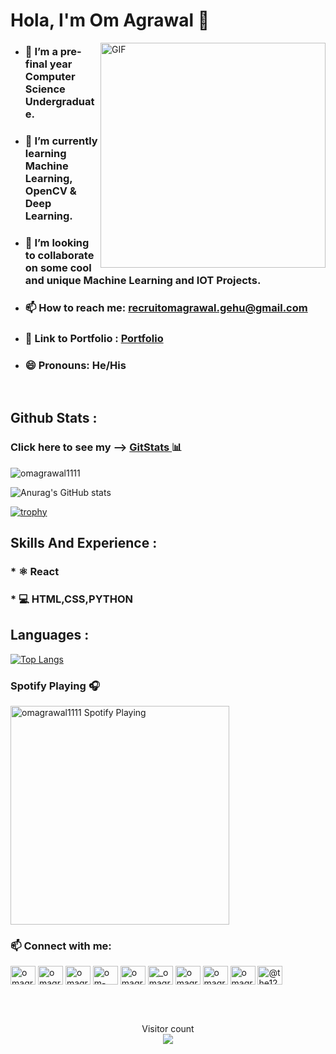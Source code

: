 # Hola, I'm Om Agrawal 👋 
<img align="right" alt="GIF" src="https://github.com/omagrawal1111/omagrawal1111/blob/main/Gif.gif" width="360"/>


- ### 🔭 I’m a pre-final year Computer Science Undergraduate.<br>
- ### 🌱 I’m currently learning Machine Learning, OpenCV & Deep Learning.<br>
- ### 👯 I’m looking to collaborate on some cool and unique Machine Learning and IOT Projects.<br>
- ### 📫 How to reach me: recruitomagrawal.gehu@gmail.com<br>
- ### 📑 Link to Portfolio : <a href="https://omagrawal.me">Portfolio</a>
- ### 😄 Pronouns: He/His

<br>

##  Github Stats :

### Click here to see my --> <a href="https://gitstats.me/omagrawal1111"> GitStats </a> 📊

<p><img align="center" src="https://github-readme-streak-stats.herokuapp.com/?user=omagrawal1111&" alt="omagrawal1111" /></p>


![Anurag's GitHub stats](https://github-readme-stats.vercel.app/api?username=omagrawal1111&show_icons=true)


[![trophy](https://github-profile-trophy.vercel.app/?username=omagrawal1111)](https://github.com/ryo-ma/github-profile-trophy)


## Skills And Experience :
### * ⚛ React
### * 💻 HTML,CSS,PYTHON

## Languages :
[![Top Langs](https://github-readme-stats.vercel.app/api/top-langs/?username=omagrawal1111&layout=compact)](https://github.com/anuraghazra/github-readme-stats)

### Spotify Playing 🎧
[<img src="https://now-playing-codestackr.vercel.app/api/spotify-playing" alt="omagrawal1111 Spotify Playing" width="350" />](https://open.spotify.com/user/8teoczgfthsompp2zscmwnmi1)


  
### 📫 Connect with me:

<p align="left">
<a href="https://codepen.io/omagrawal1111" target="blank"><img align="center" src="https://raw.githubusercontent.com/rahuldkjain/github-profile-readme-generator/neutral-icons/src/images/icons/Social/codepen.svg" alt="omagrawal1111" height="30" width="40" /></a>
<a href="https://dev.to/omagrawal1111" target="blank"><img align="center" src="https://cdn.jsdelivr.net/npm/simple-icons@3.0.1/icons/dev-dot-to.svg" alt="omagrawal1111" height="30" width="40" /></a>
<a href="https://twitter.com/omagrawal007" target="blank"><img align="center" src="https://raw.githubusercontent.com/rahuldkjain/github-profile-readme-generator/neutral-icons/src/images/icons/Social/twitter.svg" alt="omagrawal007" height="30" width="40" /></a>
<a href="https://linkedin.com/in/om-agrawal" target="blank"><img align="center" src="https://raw.githubusercontent.com/rahuldkjain/github-profile-readme-generator/neutral-icons/src/images/icons/Social/linked-in-alt.svg" alt="om-agrawal" height="30" width="40" /></a>
<a href="https://kaggle.com/omagrawal1111" target="blank"><img align="center" src="https://raw.githubusercontent.com/rahuldkjain/github-profile-readme-generator/neutral-icons/src/images/icons/Social/kaggle.svg" alt="omagrawal1111" height="30" width="40" /></a>
<a href="https://instagram.com/_omagrawal1_" target="blank"><img align="center" src="https://raw.githubusercontent.com/rahuldkjain/github-profile-readme-generator/neutral-icons/src/images/icons/Social/instagram.svg" alt="_omagrawal1_" height="30" width="40" /></a>
<a href="https://www.codechef.com/users/omagrawal1111" target="blank"><img align="center" src="https://cdn.jsdelivr.net/npm/simple-icons@3.1.0/icons/codechef.svg" alt="omagrawal1111" height="30" width="40" /></a>
<a href="https://www.hackerrank.com/omagrawal1111" target="blank"><img align="center" src="https://raw.githubusercontent.com/rahuldkjain/github-profile-readme-generator/tree/master/src/images/icons/Social/hackerrank.svg" alt="omagrawal1111" height="30" width="40" /></a>
<a href="https://www.leetcode.com/omagrawal1111" target="blank"><img align="center" src="https://raw.githubusercontent.com/rahuldkjain/github-profile-readme-generator/tree/master/src/images/icons/Social/leet-code.svg" alt="omagrawal1111" height="30" width="40" /></a>
<a href="https://www.hackerearth.com/@the123" target="blank"><img align="center" src="https://raw.githubusercontent.com/rahuldkjain/github-profile-readme-generator/tree/master/src/images/icons/Social/hackerearth.svg" alt="@the123" height="30" width="40" /></a>
</p>
<br /> 
<br />



<p align="center"> 
  Visitor count<br>
  
  <img src="https://profile-counter.glitch.me/omagrawal1111/count.svg" />
</p>

